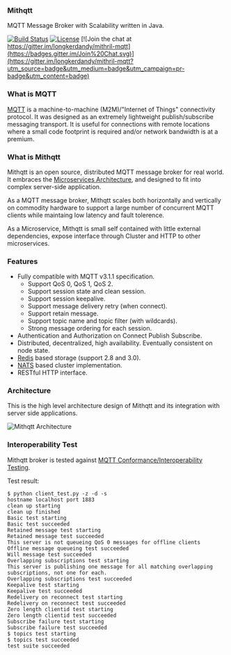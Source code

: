 ### Mithqtt
MQTT Message Broker with Scalability written in Java.

[![Build Status](https://travis-ci.org/longkerdandy/mithqtt.svg?branch=master)](https://travis-ci.org/longkerdandy/mithqtt)
[![License](https://img.shields.io/badge/License-Apache%20License%202.0-blue.svg)](http://www.apache.org/licenses/LICENSE-2.0.html)
[![Join the chat at https://gitter.im/longkerdandy/mithril-mqtt](https://badges.gitter.im/Join%20Chat.svg)](https://gitter.im/longkerdandy/mithril-mqtt?utm_source=badge&utm_medium=badge&utm_campaign=pr-badge&utm_content=badge)

### What is MQTT
[MQTT](http://mqtt.org) is a machine-to-machine (M2M)/"Internet of Things" connectivity protocol. It was designed as an extremely lightweight publish/subscribe messaging transport. It is useful for connections with remote locations where a small code footprint is required and/or network bandwidth is at a premium.

### What is Mithqtt
Mithqtt is an open source, distributed MQTT message broker for real world. It embraces the [Microservices Architecture](http://microservices.io), and designed to fit into complex server-side application.

As a MQTT message broker, Mithqtt scales both horizontally and vertically on commodity hardware to support a large number of concurrent MQTT clients while maintaing low latency and fault tolerence.

As a Microservice, Mithqtt is small self contained with little external dependencies, expose interface through Cluster and HTTP to other microservices.

### Features
- Fully compatible with MQTT v3.1.1 specification.
  - Support QoS 0, QoS 1, QoS 2.
  - Support session state and clean session.
  - Support session keepalive.
  - Support message delivery retry (when connect).
  - Support retain message.
  - Support topic name and topic filter (with wildcards).
  - Strong message ordering for each session.
- Authentication and Authorization on Connect Publish Subscribe.
- Distributed, decentralized, high availability. Eventually consistent on node state.
- [Redis](http://redis.io) based storage (support 2.8 and 3.0).
- [NATS](http://nats.io) based cluster implementation.
- RESTful HTTP interface.

### Architecture
This is the high level architecture design of Mithqtt and its integration with server side applications.

![Mithqtt Architecture](https://github.com/longkerdandy/mithqtt/blob/master/architecture.jpg)

### Interoperability Test
Mithqtt broker is tested against [MQTT Conformance/Interoperability Testing](http://www.eclipse.org/paho/clients/testing/).

Test result:
~~~
$ python client_test.py -z -d -s
hostname localhost port 1883
clean up starting
clean up finished
Basic test starting
Basic test succeeded
Retained message test starting
Retained message test succeeded
This server is not queueing QoS 0 messages for offline clients
Offline message queueing test succeeded
Will message test succeeded
Overlapping subscriptions test starting
This server is publishing one message for all matching overlapping subscriptions, not one for each.
Overlapping subscriptions test succeeded
Keepalive test starting
Keepalive test succeeded
Redelivery on reconnect test starting
Redelivery on reconnect test succeeded
Zero length clientid test starting
Zero length clientid test succeeded
Subscribe failure test starting
Subscribe failure test succeeded
$ topics test starting
$ topics test succeeded
test suite succeeded
~~~
